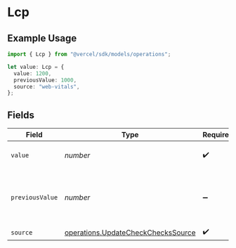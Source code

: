 # Lcp

## Example Usage

```typescript
import { Lcp } from "@vercel/sdk/models/operations";

let value: Lcp = {
  value: 1200,
  previousValue: 1000,
  source: "web-vitals",
};
```

## Fields

| Field                                                                                    | Type                                                                                     | Required                                                                                 | Description                                                                              | Example                                                                                  |
| ---------------------------------------------------------------------------------------- | ---------------------------------------------------------------------------------------- | ---------------------------------------------------------------------------------------- | ---------------------------------------------------------------------------------------- | ---------------------------------------------------------------------------------------- |
| `value`                                                                                  | *number*                                                                                 | :heavy_check_mark:                                                                       | Largest Contentful Paint value                                                           | 1200                                                                                     |
| `previousValue`                                                                          | *number*                                                                                 | :heavy_minus_sign:                                                                       | Previous Largest Contentful Paint value to display a delta                               | 1000                                                                                     |
| `source`                                                                                 | [operations.UpdateCheckChecksSource](../../models/operations/updatecheckcheckssource.md) | :heavy_check_mark:                                                                       | N/A                                                                                      |                                                                                          |